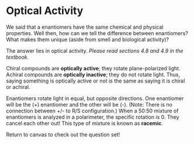 # Optical Activity

We said that a enantiomers have the same chemical and physical properties.  Well then, how can we tell the difference between enantiomers?  What makes them unique (aside from smell and biological activity)?

The answer lies in optical activity.  _Please read sections 4.8 and 4.9 in the textbook._

Chiral compounds are **optically active**; they rotate plane-polarized light.  Achiral compounds are **optically inactive**; they do not rotate light.  Thus, saying something is optically active or not is the same as saying it is chiral or achiral.  

Enantiomers rotate light in equal, but opposite directions.  One enantiomer will be the (+) enantiomer and the other will be (-).  (Note: There is no connection between +/- to R/S configuration.)  When a 50:50 mixture of enantiomers is analyzed in a polarimeter, the specific rotation is 0.  They cancel each other out!  This type of mixture is known as **racemic**.

Return to canvas to check out the question set!